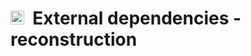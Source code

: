 # <img src="https://opencobra.github.io/cobratoolbox/stable/_static/img/reconstruction.png" height="22px">&nbsp;&nbsp;External dependencies - reconstruction

